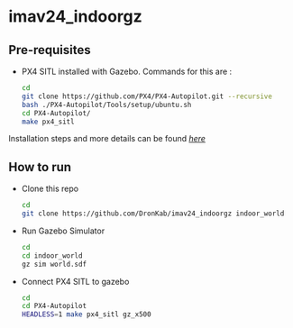 # imav24_indoorgz

## Pre-requisites

- PX4 SITL installed with Gazebo. Commands for this are : 

    ```sh
    cd
    git clone https://github.com/PX4/PX4-Autopilot.git --recursive
    bash ./PX4-Autopilot/Tools/setup/ubuntu.sh
    cd PX4-Autopilot/
    make px4_sitl
    ```

Installation steps and more details can be found *[here](https://docs.px4.io/main/en/ros2/user_guide.html#install-px4)*

## How to run

- Clone this repo

    ```sh
    cd
    git clone https://github.com/DronKab/imav24_indoorgz indoor_world
    ```

- Run Gazebo Simulator

    ```sh
    cd
    cd indoor_world
    gz sim world.sdf
    ```

- Connect PX4 SITL to gazebo

    ```sh
    cd 
    cd PX4-Autopilot
    HEADLESS=1 make px4_sitl gz_x500
    ```